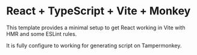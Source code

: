 # React + TypeScript + Vite + Monkey

This template provides a minimal setup to get React working in Vite with HMR and some ESLint rules.

It is fully configure to working for generating script on Tampermonkey.
